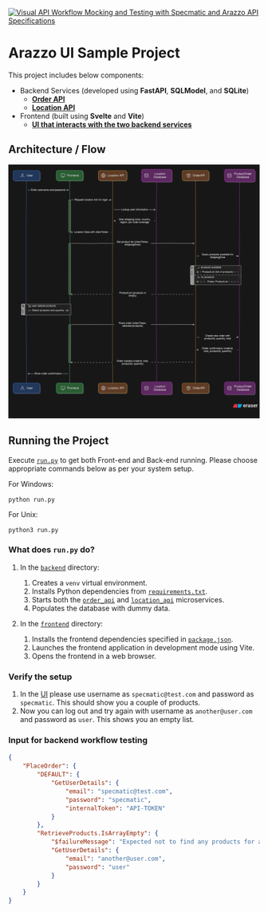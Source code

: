 [![Visual API Workflow Mocking and Testing with Specmatic and Arazzo API Specifications](https://img.youtube.com/vi/jrkFKh37_N0/hqdefault.jpg)](https://youtu.be/jrkFKh37_N0)

# Arazzo UI Sample Project

This project includes below components:
- Backend Services (developed using **FastAPI**, **SQLModel**, and **SQLite**)
  - [**Order API**](./backend/order_api)
  - [**Location API**](./backend/location_api)
- Frontend (built using **Svelte** and **Vite**)
  - [**UI that interacts with the two backend services**](./frontend)

## Architecture / Flow

![Diagram](./assets/flow.svg)

## Running the Project

Execute [`run.py`](./run.py) to get both Front-end and Back-end running.
Please choose appropriate commands below as per your system setup.

For Windows:
```shell
python run.py
```

For Unix:
```shell
python3 run.py
```

### What does `run.py` do?

1. In the [`backend`](./backend/) directory:
   1. Creates a `venv` virtual environment.
   2. Installs Python dependencies from [`requirements.txt`](./backend/requirements.txt).
   3. Starts both the [`order_api`](./backend/order_api/) and [`location_api`](./backend/location_api/) microservices.
   4. Populates the database with dummy data.

2. In the [`frontend`](./frontend/) directory:
   1. Installs the frontend dependencies specified in [`package.json`](./frontend/package.json).
   2. Launches the frontend application in development mode using Vite.
   3. Opens the frontend in a web browser.

### Verify the setup
1. In the [UI](http://localhost:5173) please use username as `specmatic@test.com` and password as `specmatic`. This should show you a couple of products.
2. Now you can log out and try again with username as `another@user.com` and password as `user`. This shows you an empty list.

### Input for backend workflow testing

```json
{
    "PlaceOrder": {
        "DEFAULT": {
            "GetUserDetails": {
                "email": "specmatic@test.com",
                "password": "specmatic",
                "internalToken": "API-TOKEN"
            }
        },
        "RetrieveProducts.IsArrayEmpty": {
            "$failureMessage": "Expected not to find any products for another@user, as they belong to B Zone",
            "GetUserDetails": {
                "email": "another@user.com",
                "password": "user"
            }
        }
    }
}
```